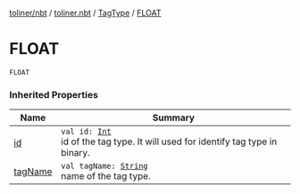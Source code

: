 [toliner/nbt](../../index.md) / [toliner.nbt](../index.md) / [TagType](index.md) / [FLOAT](./-f-l-o-a-t.md)

# FLOAT

`FLOAT`

### Inherited Properties

| Name | Summary |
|---|---|
| [id](id.md) | `val id: `[`Int`](https://kotlinlang.org/api/latest/jvm/stdlib/kotlin/-int/index.html)<br>id of the tag type. It will used for identify tag type in binary. |
| [tagName](tag-name.md) | `val tagName: `[`String`](https://kotlinlang.org/api/latest/jvm/stdlib/kotlin/-string/index.html)<br>name of the tag type. |
